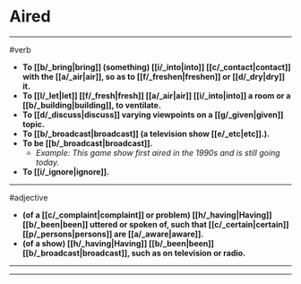 # Aired
---
#verb
- **To [[b/_bring|bring]] (something) [[i/_into|into]] [[c/_contact|contact]] with the [[a/_air|air]], so as to [[f/_freshen|freshen]] or [[d/_dry|dry]] it.**
- **To [[l/_let|let]] [[f/_fresh|fresh]] [[a/_air|air]] [[i/_into|into]] a room or a [[b/_building|building]], to ventilate.**
- **To [[d/_discuss|discuss]] varying viewpoints on a [[g/_given|given]] topic.**
- **To [[b/_broadcast|broadcast]] (a television show [[e/_etc|etc]].).**
- **To be [[b/_broadcast|broadcast]].**
	- _Example: This game show first aired in the 1990s and is still going today._
- **To [[i/_ignore|ignore]].**
---
#adjective
- **(of a [[c/_complaint|complaint]] or problem) [[h/_having|Having]] [[b/_been|been]] uttered or spoken of, such that [[c/_certain|certain]] [[p/_persons|persons]] are [[a/_aware|aware]].**
- **(of a show) [[h/_having|Having]] [[b/_been|been]] [[b/_broadcast|broadcast]], such as on television or radio.**
---
---

